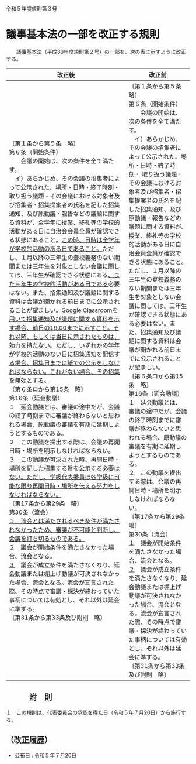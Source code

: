 令和５年度規則第３号

# 議事基本法の一部を改正する規則

　　議事基本法（平成30年度規則第２号）の一部を、次の表に示すように改正する。  

| 改正後 | 改正前 |
| - | - |
| 〔第１条から第５条　略〕<br />第６条（開始条件） <br /> 　　会議の開始は、次の条件を全て満たす。<br /> 　イ）あらかじめ、その会議の招集者によって公示された、場所・日時・終了時刻・ 取り扱う議題・その会議における対象者及び招集者・招集提案者の氏名を記した招集通知、及び原動議・報告などの議題に関する資料が、<u>全学年に</u>授業、終礼等の学校的活動がある日に自治会<u>会</u>員全員が確認できる状態にあること。<u>この時、日時は全学年が学校的活動のある日であること。</u>ただし、１月以降の三年生の登校義務のない期間または三年生を対象としない会議に関しては、三年生が確認できる状態にある<u>、また三年生の学校的活動がある日である</u>必要はない。また、招集通知及び議題に関する資料は会議が開かれる前日までに公示されることが望ましい。<u>Google Classroomを用いて招集通知及び議題に関する資料を示す場合、前日の19:00までに示すこと。それ以降、もしくは当日に示されたものは、効力を持たない。ただし、いずれかの学年が学校的活動のない日に招集通知を配信する場合、招集日までに紙での公示をしなければならない。これがない場合、その招集を無効とする。</u><br /> 〔第６条ロから第15条　略〕<br /> 第16条（延会動議）<br /> １　延会動議とは、審議の途中だが、会議の終了時刻までに審議が終わらないと思われる場合、原動議の審議を有期に延期しようとするものである。 <br /> ２　この動議を提出する際は、会議の再開日時・場所を明示しなければならない。 <br /> <u>３　この動議が可決された時、再開日時・場所を記した招集する旨を公示する必要はない。ただし、学級代表委員は各学級に可能な限り再開日時・場所を伝える努力をしなければならない。</u><br /> 〔第17条から第29条　略〕 <br /> 第30条（流会） <br />  <u>１　流会とは満たされるべき条件が満たされなかったため、審議が不可能と判断し、会議を打ち切るものである。</u><br /> <u>２</u>　議会が開始条件を満たさなかった場合、流会となる。 <br /> <u>３</u>　議会が成立条件を満たさなくなり、延会動議または棚上げ動議が可決されなかった場合、流会となる。流会が宣言された際、その時点で審議・採決が終わっていた事柄については有効とし、それ以外は延会に準ずる。 <br /> 〔第31条から第33条及び附則　略〕 | 〔第１条から第５条　略〕<br /> 第６条（開始条件）<br /> 　　会議の開始は、次の条件を全て満たす。<br /> 　イ）あらかじめ、その会議の招集者によって公示された、場所・日時・終了時刻・ 取り扱う議題・その会議における対象者及び招集者・招集提案者の⽒名を記した招集通知、及び原動議・報告などの議題に関する資料が、授業、終礼等の学校的活動がある日に自治会員全員が確認できる状態にあること。ただし、１月以降の三年生の登校義務のない期間または三年生を対象としない会議に関しては、三年生が確認できる状態にある必要はない。また、招集通知及び議題に関する資料は会議が開かれる前日までに公示されることが望ましい。 <br /> 〔第６条ロから第15条　略〕<br /> 第16条（延会動議）<br /> １　延会動議とは、審議の途中だが、会議の終了時刻までに審議が終わらないと思われる場合、原動議の審議を有期に延期しようとするものである。 <br /> ２　この動議を提出する際は、会議の再開日時・場所を明示しなければならない。<br /> 〔第17条から第29条　略〕 <br /> 第30条（流会） <br />  <u>１</u>　議会が開始条件を満たさなかった場合、流会となる。 <br /> <u>２</u>　議会が成立条件を満たさなくなり、延会動議または棚上げ動議が可決されなかった場合、流会となる。流会が宣言された際、その時点で審議・採決が終わっていた事柄については有効とし、それ以外は延会に準ずる。 <br /> 〔第31条から第33条及び附則　略〕 |

## 　　　附　則

１　この規則は、代表委員会の承認を得た日（令和５年７月20日）から施行する。

## （改正履歴）

- 公布日 : 令和５年７月20日
